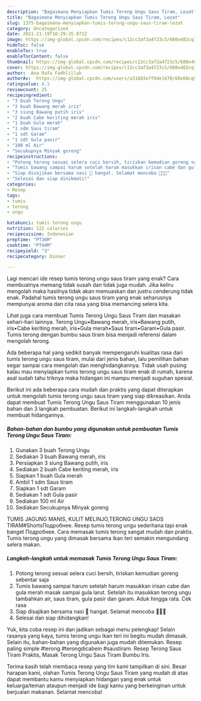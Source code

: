```yaml
---
description: "Bagaimana Menyiapkan Tumis Terong Ungu Saus Tiram, Lezat"
title: "Bagaimana Menyiapkan Tumis Terong Ungu Saus Tiram, Lezat"
slug: 1375-bagaimana-menyiapkan-tumis-terong-ungu-saus-tiram-lezat
category: Uncategorized
date: 2021-11-19T10:29:35.071Z
image: https://img-global.cpcdn.com/recipes/c12cc3af3a4723c5/680x482cq70/tumis-terong-ungu-saus-tiram-foto-resep-utama.jpg
hideToc: false
enableToc: true
enableTocContent: false
thumbnail: https://img-global.cpcdn.com/recipes/c12cc3af3a4723c5/680x482cq70/tumis-terong-ungu-saus-tiram-foto-resep-utama.jpg
cover: https://img-global.cpcdn.com/recipes/c12cc3af3a4723c5/680x482cq70/tumis-terong-ungu-saus-tiram-foto-resep-utama.jpg
author:  Ana Rafa Fadhlillah
authorAv:  https://img-global.cpcdn.com/users/a31603e7f0de1678/60x60cq50/avatar.jpg
ratingvalue: 4.1
reviewcount: 25
recipeingredient:
- "3 buah Terong Ungu"
- "3 buah Bawang merah iris"
- "3 siung Bawang putih iris"
- "2 buah Cabe keriting merah iris"
- "1 buah Gula merah"
- "1 sdm Saus tiram"
- "1 sdt Garam"
- "1 sdt Gula pasir"
- "100 ml Air"
- "Secukupnya Minyak goreng"
recipeinstructions:
- "Potong terong sesuai selera cuci bersih, tiriskan kemudian goreng sebentar saja"
- "Tumis bawang sampai harum setelah harum masukkan irisan cabe dan gula merah masak sampai gula larut. Setelah itu masukkan terong ungu tambahkan air, saus tiram, gula pasir dan garam. Aduk hingga rata. Cek rasa"
- "Siap disajikan bersama nasi 🍚 hangat. Selamat mencoba 🤩🤩🤩"
- "Selesai dan siap dinikmati!"
categories:
- Resep
tags:
- tumis
- terong
- ungu

katakunci: tumis terong ungu 
nutrition: 222 calories
recipecuisine: Indonesian
preptime: "PT36M"
cooktime: "PT44M"
recipeyield: "3"
recipecategory: Dinner

---
```



Lagi mencari ide resep tumis terong ungu saus tiram yang enak? Cara membuatnya memang tidak susah dan tidak juga mudah. Jika keliru mengolah maka hasilnya tidak akan memuaskan dan justru cenderung tidak enak. Padahal tumis terong ungu saus tiram yang enak seharusnya mempunyai aroma dan cita rasa yang bisa memancing selera kita.


Lihat juga cara membuat Tumis Terong Ungu Saus Tiram dan masakan sehari-hari lainnya. Terong Ungu•Bawang merah, iris•Bawang putih, iris•Cabe keriting merah, iris•Gula merah•Saus tiram•Garam•Gula pasir. Tumis terong dengan bumbu saus tiram bisa menjadi referensi dalam mengolah terong.

Ada beberapa hal yang sedikit banyak mempengaruhi kualitas rasa dari tumis terong ungu saus tiram, mulai dari jenis bahan, lalu pemilihan bahan segar sampai cara mengolah dan menghidangkannya. Tidak usah pusing kalau mau menyiapkan tumis terong ungu saus tiram enak di rumah, karena asal sudah tahu triknya maka hidangan ini mampu menjadi suguhan spesial.


Berikut ini ada beberapa cara mudah dan praktis yang dapat diterapkan untuk mengolah tumis terong ungu saus tiram yang siap dikreasikan. Anda dapat membuat Tumis Terong Ungu Saus Tiram menggunakan 10 jenis bahan dan 3 langkah pembuatan. Berikut ini langkah-langkah untuk membuat hidangannya.

<!--inarticleads1-->

##### Bahan-bahan dan bumbu yang digunakan untuk pembuatan Tumis Terong Ungu Saus Tiram:

1. Gunakan 3 buah Terong Ungu
1. Sediakan 3 buah Bawang merah, iris
1. Persiapkan 3 siung Bawang putih, iris
1. Sediakan 2 buah Cabe keriting merah, iris
1. Siapkan 1 buah Gula merah
1. Ambil 1 sdm Saus tiram
1. Siapkan 1 sdt Garam
1. Sediakan 1 sdt Gula pasir
1. Sediakan 100 ml Air
1. Sediakan Secukupnya Minyak goreng


TUMIS JAGUNG MANIS, KULIT MELINJO,TERONG UNGU SAOS TIRAM#ShortsПодробнее. Resep tumis terong ungu sederhana tapi enak banget Подробнее. Cara memasak tumis terong sangat mudah dan praktis. Tumis terong ungu yang dimasak bersama ikan teri semakin mengundang selera makan. 

<!--inarticleads2-->

##### Langkah-langkah untuk memasak Tumis Terong Ungu Saus Tiram:

1. Potong terong sesuai selera cuci bersih, tiriskan kemudian goreng sebentar saja
1. Tumis bawang sampai harum setelah harum masukkan irisan cabe dan gula merah masak sampai gula larut. Setelah itu masukkan terong ungu tambahkan air, saus tiram, gula pasir dan garam. Aduk hingga rata. Cek rasa
1. Siap disajikan bersama nasi 🍚 hangat. Selamat mencoba 🤩🤩🤩
1. Selesai dan siap dihidangkan!

Yuk, kita coba resep ini dan jadikan sebagai menu pelengkap! Selain rasanya yang kaya, tumis terong ungu ikan teri ini begitu mudah dimasak. Selain itu, bahan-bahan yang digunakan juga mudah ditemukan. Resep paling simple #terong #terongdicabein #saustiram. Resep Terong Saus Tiram Praktis, Masak Terong Ungu Saus Tiram Bumbu Iris. 

Terima kasih telah membaca resep yang tim kami tampilkan di sini. Besar harapan kami, olahan Tumis Terong Ungu Saus Tiram yang mudah di atas dapat membantu kamu menyiapkan hidangan yang enak untuk keluarga/teman ataupun menjadi ide bagi kamu yang berkeinginan untuk berjualan makanan. Selamat mencoba!
